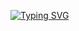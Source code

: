 [![Typing SVG](https://readme-typing-svg.demolab.com?font=Fira+Code&size=30&pause=1000&color=F79BBF&width=435&lines=%F0%93%82%85+%E2%80%9C+Round+strawberry+candies+with+a+sweet+flavor+that+melts+on+your+tongue~!%E2%80%9D%EF%BC%81%E2%80%9D)](https://git.io/typing-svg)
